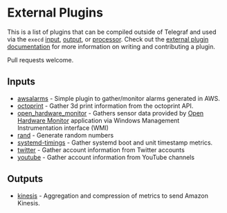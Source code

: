 # External Plugins

This is a list of plugins that can be compiled outside of Telegraf and used via the `execd` [input](plugins/inputs/execd), [output](plugins/outputs/execd), or [processor](plugins/processors/execd). 
Check out the [external plugin documentation](/docs/EXTERNAL_PLUGINS.md) for more information on writing and contributing a plugin. 

Pull requests welcome.


## Inputs
- [awsalarms](https://github.com/vipinvkmenon/awsalarms) - Simple plugin to gather/monitor alarms generated  in AWS.
- [octoprint](https://github.com/BattleBas/octoprint-telegraf-plugin) - Gather 3d print information from the octoprint API.
- [open_hardware_monitor](https://github.com/marianob85/open_hardware_monitor-telegraf-plugin) - Gathers sensor data provided by 
[Open Hardware Monitor](https://openhardwaremonitor.org/) application via Windows Management Instrumentation interface (WMI)
- [rand](https://github.com/ssoroka/rand) - Generate random numbers
- [systemd-timings](https://github.com/pdmorrow/telegraf-execd-systemd-timings) - Gather systemd boot and unit timestamp metrics.
- [twitter](https://github.com/inabagumi/twitter-telegraf-plugin) - Gather account information from Twitter accounts
- [youtube](https://github.com/inabagumi/youtube-telegraf-plugin) - Gather account information from YouTube channels

## Outputs
- [kinesis](https://github.com/morfien101/telegraf-output-kinesis) - Aggregation and compression of metrics to send Amazon Kinesis.
